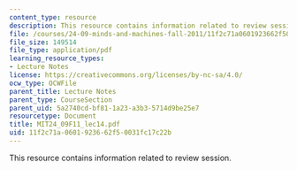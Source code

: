 ```yaml
---
content_type: resource
description: This resource contains information related to review session.
file: /courses/24-09-minds-and-machines-fall-2011/11f2c71a0601923662f50031fc17c22b_MIT24_09F11_lec14.pdf
file_size: 149514
file_type: application/pdf
learning_resource_types:
- Lecture Notes
license: https://creativecommons.org/licenses/by-nc-sa/4.0/
ocw_type: OCWFile
parent_title: Lecture Notes
parent_type: CourseSection
parent_uid: 5a2740cd-bf81-1a23-a3b3-5714d9be25e7
resourcetype: Document
title: MIT24_09F11_lec14.pdf
uid: 11f2c71a-0601-9236-62f5-0031fc17c22b
---
```

This resource contains information related to review session.
